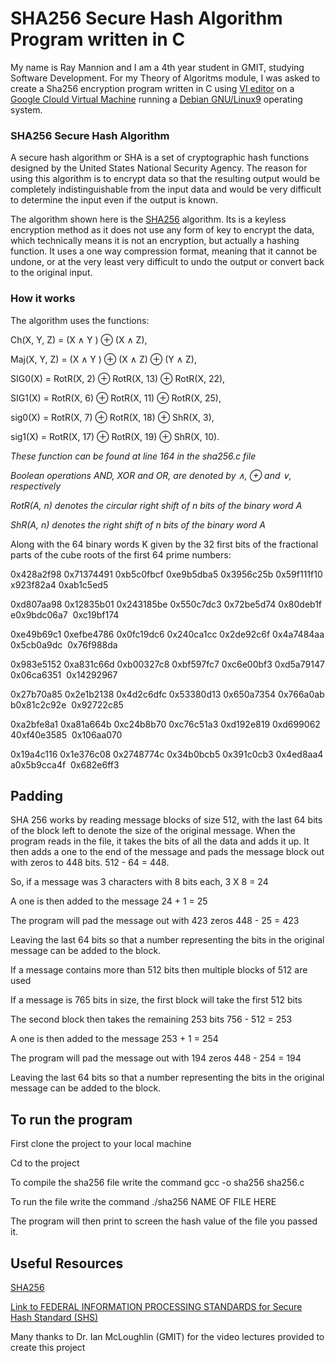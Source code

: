 # SHA256 Secure Hash Algorithm Program written in C

My name is Ray Mannion and I am a 4th year student in GMIT, studying Software Development.
For my Theory of Algoritms module, I was asked to create a Sha256 encryption program written 
in C using [VI editor](https://en.wikipedia.org/wiki/Vi) on a [Google Clould Virtual Machine](https://cloud.google.com/compute/docs/instances/) running a [Debian GNU/Linux9](https://www.debian.org/) operating system.

### SHA256 Secure Hash Algorithm
A secure hash algorithm or SHA is a set of cryptographic hash functions designed by the United States National Security Agency. The reason for using this algorithm is to encrypt data so that the resulting output would be completely indistinguishable from the input data and would be very difficult to determine the input even if the output is known.

The algorithm shown here is the [SHA256](https://en.wikipedia.org/wiki/SHA-2) algorithm. Its is a keyless encryption method as it does not use any form of key to encrypt the data, which technically means it is not an encryption, but actually a hashing function. It uses a one way compression format, meaning that it cannot be undone, or at the very least very difficult to undo the output or convert back to the original input. 

### How it works
The algorithm uses the functions:

Ch(X, Y, Z) = (X ∧ Y ) ⊕ (X ∧ Z),

Maj(X, Y, Z) = (X ∧ Y ) ⊕ (X ∧ Z) ⊕ (Y ∧ Z),

SIG0(X) = RotR(X, 2) ⊕ RotR(X, 13) ⊕ RotR(X, 22),

SIG1(X) = RotR(X, 6) ⊕ RotR(X, 11) ⊕ RotR(X, 25),

sig0(X) = RotR(X, 7) ⊕ RotR(X, 18) ⊕ ShR(X, 3),

sig1(X) = RotR(X, 17) ⊕ RotR(X, 19) ⊕ ShR(X, 10).

*These function can be found at line 164 in the sha256.c file*

*Boolean operations AND, XOR and OR, are denoted by ∧, ⊕ and ∨, respectively*

*RotR(A, n) denotes the circular right shift of n bits of the binary word A*

*ShR(A, n) denotes the right shift of n bits of the binary word A*

Along with the 64 binary words K given by the 32 first bits of the fractional parts of the cube roots of the first
64 prime numbers:


0x428a2f98&nbsp;0x71374491&nbsp;0xb5c0fbcf&nbsp;0xe9b5dba5&nbsp;0x3956c25b&nbsp;0x59f111f10x923f82a4&nbsp;0xab1c5ed5

0xd807aa98&nbsp;0x12835b01&nbsp;0x243185be&nbsp;0x550c7dc3&nbsp;0x72be5d74&nbsp;0x80deb1fe0x9bdc06a7&nbsp; 0xc19bf174

0xe49b69c1&nbsp;0xefbe4786&nbsp;0x0fc19dc6&nbsp;0x240ca1cc&nbsp;0x2de92c6f&nbsp;0x4a7484aa0x5cb0a9dc&nbsp;  0x76f988da

0x983e5152&nbsp;0xa831c66d&nbsp;0xb00327c8&nbsp;0xbf597fc7&nbsp;0xc6e00bf3&nbsp;0xd5a791470x06ca6351&nbsp;  0x14292967

0x27b70a85&nbsp;0x2e1b2138&nbsp;0x4d2c6dfc&nbsp;0x53380d13&nbsp;0x650a7354&nbsp;0x766a0abb0x81c2c92e&nbsp;  0x92722c85

0xa2bfe8a1&nbsp;0xa81a664b&nbsp;0xc24b8b70&nbsp;0xc76c51a3&nbsp;0xd192e819&nbsp;0xd69906240xf40e3585&nbsp; 0x106aa070

0x19a4c116&nbsp;0x1e376c08&nbsp;0x2748774c&nbsp;0x34b0bcb5&nbsp;0x391c0cb3&nbsp;0x4ed8aa4a0x5b9cca4f&nbsp;  0x682e6ff3


## Padding
SHA 256 works by reading message blocks of size 512, with the last 64 bits of the block left to denote the size of the original message. When the program reads in the file, it takes the bits of all the data and adds it up. It then adds a one to the end of the message and pads the message block out with zeros to 448 bits. 512 - 64 = 448.

So, if a message was 3 characters with 8 bits each, 3 X 8 = 24

A one is then added to the message 24 + 1 = 25

The program will pad the message out with 423 zeros 448 - 25 = 423

Leaving the last 64 bits so that a number representing the bits in the original message can be added to the block. 

If a message contains more than 512 bits then multiple blocks of 512 are used

If a message is 765 bits in size, the first block will take the first 512 bits

The second block then takes the remaining 253 bits 756 - 512 = 253

A one is then added to the message 253 + 1 = 254

The program will pad the message out with 194 zeros 448 - 254 = 194

Leaving the last 64 bits so that a number representing the bits in the original message can be added to the block.

## To run the program

First clone the project to your local machine

Cd to the project

To compile the sha256 file write the command  gcc -o sha256 sha256.c

To run the file write the command ./sha256 NAME OF FILE HERE

The program will then print to screen the hash value of the file you passed it.

## Useful Resources

[SHA256](https://en.wikipedia.org/wiki/SHA-2)

[Link to FEDERAL INFORMATION PROCESSING STANDARDS for Secure Hash Standard (SHS) ](https://ws680.nist.gov/publication/get_pdf.cfm?pub_id=919060 )

Many thanks to Dr. Ian McLoughlin (GMIT) for the video lectures provided to create this project